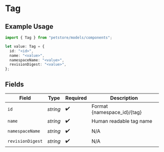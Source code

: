 # Tag

## Example Usage

```typescript
import { Tag } from "petstore/models/components";

let value: Tag = {
  id: "<id>",
  name: "<value>",
  namespaceName: "<value>",
  revisionDigest: "<value>",
};
```

## Fields

| Field                       | Type                        | Required                    | Description                 |
| --------------------------- | --------------------------- | --------------------------- | --------------------------- |
| `id`                        | *string*                    | :heavy_check_mark:          | Format {namespace_id}/{tag} |
| `name`                      | *string*                    | :heavy_check_mark:          | Human readable tag name     |
| `namespaceName`             | *string*                    | :heavy_check_mark:          | N/A                         |
| `revisionDigest`            | *string*                    | :heavy_check_mark:          | N/A                         |
